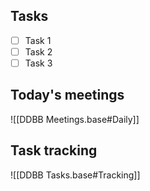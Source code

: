 ## Tasks

- [ ] Task 1
- [ ] Task 2
- [ ] Task 3
## Today's meetings

![[DDBB Meetings.base#Daily]]

## Task tracking

![[DDBB Tasks.base#Tracking]]